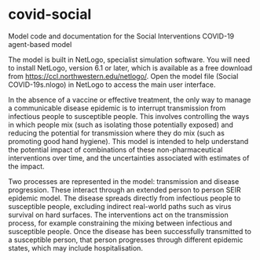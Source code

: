# covid-social
Model code and documentation for the Social Interventions COVID-19 agent-based model

The model is built in NetLogo, specialist simulation software. You will need to install NetLogo, version 6.1 or later, which is available as a free download from https://ccl.northwestern.edu/netlogo/. Open the model file (Social COVID-19s.nlogo) in NetLogo to access the main user interface.

In the absence of a vaccine or effective treatment, the only way to manage a communicable disease epidemic is to interrupt transmission from infectious people to susceptible people. This involves controlling the ways in which people mix (such as isolating those potentially exposed) and reducing the potential for transmission where they do mix (such as promoting good hand hygiene). This model is intended to help understand the potential impact of combinations of these non-pharmaceutical interventions over time, and the uncertainties associated with estimates of the impact.

Two processes are represented in the model: transmission and disease progression. These interact through an extended person to person SEIR epidemic model. The disease spreads directly from infectious people to susceptible people, excluding indirect real-world paths such as virus survival on hard surfaces. The interventions act on the transmission process, for example constraining the mixing between infectious and susceptible people. Once the disease has been successfully transmitted to a susceptible person, that person progresses through different epidemic states, which may include hospitalisation.
